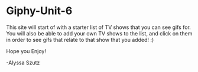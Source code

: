 # Giphy-Unit-6


This site will start of with a starter list of TV shows that you can see gifs for. You will also be able to add your own TV shows to the list, and click on them in order to see gifs that relate to that show that you added! :) 

Hope you Enjoy!

-Alyssa Szutz
